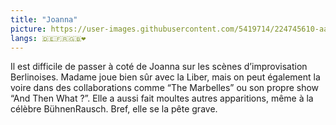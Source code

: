 ```yaml
---
title: "Joanna"
picture: https://user-images.githubusercontent.com/5419714/224745610-aafe8348-0844-4d1e-88a7-442276ef1b89.png
langs: 🇩🇪🇫🇷🇬🇧❤️
---
```


Il est difficile de passer à coté de Joanna sur les scènes d’improvisation Berlinoises. Madame joue bien sûr avec la
Liber, mais on peut également la voire dans des collaborations comme “The Marbelles” ou son propre show “And Then
What ?”. Elle a aussi fait moultes autres apparitions, même à la célèbre BühnenRausch. Bref, elle se la pête grave.